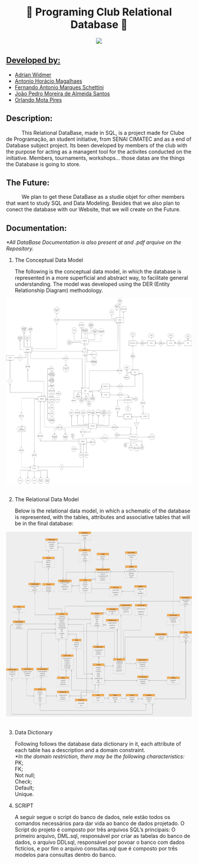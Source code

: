 
<h1 align="center">🦆 Programing Club Relational Database 🦆</h1>

<div align="center">
	<a href="https://github.com/ClubeProgramacaoSSA">
	<img height = "250em" src = "https://user-images.githubusercontent.com/80331486/174205946-fca931d0-ce3c-419c-9eec-2e6bddc4b1d6.png" />
</div>

## Developed by:
- [Adrian Widmer](https://github.com/Awi-24)
- [Antonio Horácio Magalhaes](https://github.com/antoniohoracio77)
- [Fernando Antonio Marques Schettini](https://github.com/FernandoSchett)
- [João Pedro Moreira de Almeida Santos](https://github.com/joao7878)
- [Orlando Mota Pires](https://github.com/orlandomotapires)

## Description:

&emsp;&emsp;&emsp;This Relational DataBase, made in SQL, is a project made for Clube de Programação, an student initiative, from SENAI CIMATEC and as a end of Database subject project. Its been developed by members of the club with the purpose for acting as a managent tool for the activites conducted on the initiative. Members, tournaments, workshops... those datas are the things the Database is going to store.

## The Future:

&emsp;&emsp;&emsp;We plan to get these DataBase as a studie objet for other members that want to study SQL and Data Modeling. Besides that we also plan to conect the database with our Website, that we will create on the Future. 

## Documentation:
<i>*All DataBase Documentation  is also present at and .pdf arquive on the Repository.</i>

1. The Conceptual Data Model
	
	The following is the conceptual data model, in which the database is represented in a more superficial and abstract way, to facilitate general understanding. The model was developed using the DER (Entity Relationship Diagram) methodology.

<div align="center">
	<img height = 500em src = "./Documentation/modelo_conceitual_clube_programacao.png" />
</div>
<br>

2. The Relational Data Model
	
	Below is the relational data model, in which a schematic of the database is represented, with the tables, attributes and associative tables that will be in the final database:
	
<div align="center">
	<img  height = 500em src = "./Documentation/modelo_relacional_clube_programacao.png" />
</div>
<br>
	
3. Data Dictionary	
	
	Following follows the database data dictionary in it, each attribute of each table has a description and a domain constraint.
	<br><i>*In the domain restriction, there may be the following characteristics:</i>
	<br>PK;
	<br>FK;
	<br>Not null;
	<br>Check;
	<br>Default; 
    	<br>Unique.
	
4. SCRIPT
	
	A seguir segue o script do banco de dados, nele estão todos os comandos necessários para dar vida ao banco de dados projetado. 
	O Script do projeto é composto por três arquivos SQL’s principais: O primeiro arquivo, DML.sql, responsável por criar as tabelas do banco de dados, o arquivo DDLsql, responsável por povoar o banco com dados fictícios, e por fim o arquivo consultas.sql que é composto por três modelos para consultas dentro do banco. 

